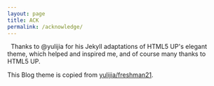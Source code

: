 ```yaml
---
layout: page
title: ACK
permalink: /acknowledge/
---
```



   Thanks to @yulijia for his Jekyll adaptations of HTML5 UP's elegant theme, which helped and inspired me, and of course many thanks to HTML5 UP.


   This Blog theme is copied from [ yulijia/freshman21](https://github.com/yulijia/freshman21).
